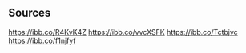 ## Sources

https://ibb.co/R4KvK4Z
https://ibb.co/vvcXSFK
https://ibb.co/Tctbjvc
https://ibb.co/f1njfyf
